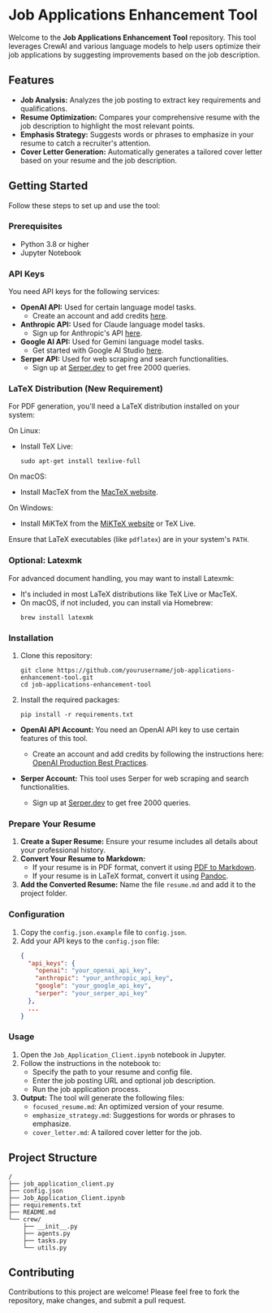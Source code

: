 # Job Applications Enhancement Tool

Welcome to the **Job Applications Enhancement Tool** repository. This tool leverages CrewAI and various language models to help users optimize their job applications by suggesting improvements based on the job description.

## Features

- **Job Analysis:** Analyzes the job posting to extract key requirements and qualifications.
- **Resume Optimization:** Compares your comprehensive resume with the job description to highlight the most relevant points.
- **Emphasis Strategy:** Suggests words or phrases to emphasize in your resume to catch a recruiter's attention.
- **Cover Letter Generation:** Automatically generates a tailored cover letter based on your resume and the job description.

## Getting Started

Follow these steps to set up and use the tool:

### Prerequisites


- Python 3.8 or higher
- Jupyter Notebook

### API Keys

You need API keys for the following services:

- **OpenAI API:** Used for certain language model tasks.
  - Create an account and add credits [here](https://platform.openai.com/signup).
- **Anthropic API:** Used for Claude language model tasks.
  - Sign up for Anthropic's API [here](https://www.anthropic.com/).
- **Google AI API:** Used for Gemini language model tasks.
  - Get started with Google AI Studio [here](https://makersuite.google.com/app/apikey).
- **Serper API:** Used for web scraping and search functionalities.
  - Sign up at [Serper.dev](https://serper.dev) to get free 2000 queries.

### LaTeX Distribution (New Requirement)

For PDF generation, you'll need a LaTeX distribution installed on your system:

On Linux:
* Install TeX Live:
  ```
  sudo apt-get install texlive-full
  ```

On macOS:
* Install MacTeX from the [MacTeX website](https://www.tug.org/mactex/).

On Windows:
* Install MiKTeX from the [MiKTeX website](https://miktex.org/download) or TeX Live.

Ensure that LaTeX executables (like `pdflatex`) are in your system's `PATH`.

### Optional: Latexmk

For advanced document handling, you may want to install Latexmk:

- It's included in most LaTeX distributions like TeX Live or MacTeX.
- On macOS, if not included, you can install via Homebrew:
  ```
  brew install latexmk
  ```

### Installation

1. Clone this repository:
   ```
   git clone https://github.com/yourusername/job-applications-enhancement-tool.git
   cd job-applications-enhancement-tool
   ```
2. Install the required packages:
   ```
   pip install -r requirements.txt
   ```


- **OpenAI API Account:** You need an OpenAI API key to use certain features of this tool.
  - Create an account and add credits by following the instructions here: [OpenAI Production Best Practices](https://platform.openai.com/docs/guides/production-best-practices/api-keys).

- **Serper Account:** This tool uses Serper for web scraping and search functionalities.
  - Sign up at [Serper.dev](https://serper.dev) to get free 2000 queries.


### Prepare Your Resume

1. **Create a Super Resume:** Ensure your resume includes all details about your professional history.
2. **Convert Your Resume to Markdown:**
   - If your resume is in PDF format, convert it using [PDF to Markdown](https://pdf2md.morethan.io/).
   - If your resume is in LaTeX format, convert it using [Pandoc](https://pandoc.org/try/).
3. **Add the Converted Resume:** Name the file `resume.md` and add it to the project folder.

### Configuration

1. Copy the `config.json.example` file to `config.json`.
2. Add your API keys to the `config.json` file:
   ```json
   {
     "api_keys": {
       "openai": "your_openai_api_key",
       "anthropic": "your_anthropic_api_key",
       "google": "your_google_api_key",
       "serper": "your_serper_api_key"
     },
     ...
   }
   ```

### Usage

1. Open the `Job_Application_Client.ipynb` notebook in Jupyter.
2. Follow the instructions in the notebook to:
   - Specify the path to your resume and config file.
   - Enter the job posting URL and optional job description.
   - Run the job application process.
3. **Output:** The tool will generate the following files:
   - `focused_resume.md`: An optimized version of your resume.
   - `emphasize_strategy.md`: Suggestions for words or phrases to emphasize.
   - `cover_letter.md`: A tailored cover letter for the job.

## Project Structure

```
/
├── job_application_client.py
├── config.json
├── Job_Application_Client.ipynb
├── requirements.txt
├── README.md
└── crew/
    ├── __init__.py
    ├── agents.py
    ├── tasks.py
    └── utils.py
```

## Contributing

Contributions to this project are welcome! Please feel free to fork the repository, make changes, and submit a pull request.
